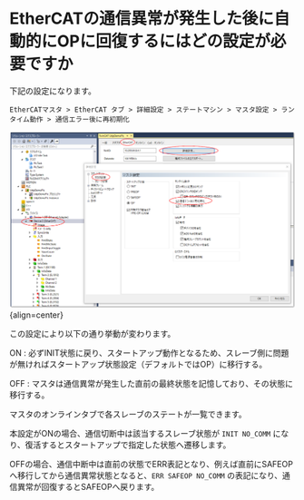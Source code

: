 # EtherCATの通信異常が発生した後に自動的にOPに回復するにはどの設定が必要ですか

下記の設定になります。

    EtherCATマスタ > EtherCAT タブ > 詳細設定 > ステートマシン > マスタ設定 > ランタイム動作 > 通信エラー後に再初期化

![](assets/2023-10-25-13-09-42.png){align=center}

この設定により以下の通り挙動が変わります。

ON
    : 必ずINIT状態に戻り、スタートアップ動作となるため、スレーブ側に問題が無ければスタートアップ状態設定（デフォルトではOP）に移行する。

OFF
    : マスタは通信異常が発生した直前の最終状態を記憶しており、その状態に移行する。

マスタのオンラインタブで各スレーブのステートが一覧できます。

本設定がONの場合、通信切断中は該当するスレーブ状態が ``INIT NO_COMM`` になり、復活するとスタートアップで指定した状態へ遷移します。

OFFの場合、通信中断中は直前の状態でERR表記となり、例えば直前にSAFEOPへ移行してから通信異常状態となると、``ERR SAFEOP NO_COMM`` の表記になり、通信異常が回復するとSAFEOPへ戻ります。
